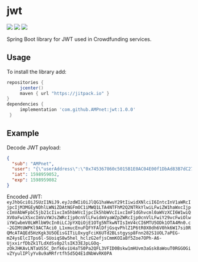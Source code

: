 # jwt
[![](https://jitpack.io/v/AMPnet/jwt.svg)](https://jitpack.io/#AMPnet/jwt) [![](https://jitci.com/gh/AMPnet/jwt/svg)](https://jitci.com/gh/AMPnet/jwt) ![](https://github.com/AMPnet/jwt/workflows/Java%20CI/badge.svg?branch=master)

Spring Boot library for JWT used in Crowdfunding services.

## Usage
To install the library add: 
 
 ```gradle
 repositories { 
      jcenter()
      maven { url "https://jitpack.io" }
 }
 dependencies {
      implementation 'com.github.AMPnet:jwt:1.0.0'
  }
 ```  

## Example
Decode JWT payload: 
```json
{
  "sub": "AMPnet",
  "user": "{\"userAddress\":\"0x745367860c5015B1E0AC04E00f1DbAd83B7dC272\"}",
  "iat": 1598959052,
  "exp": 1598959082
}
```
Encoded JWT: ```eyJhbGciOiJSUzI1NiJ9.eyJzdWIiOiJlQG1haWwuY29tIiwidXNlciI6IntcInV1aWRcIjpcIjM3MGEyNDhlLWNiZDAtNGFmOC1iMWQ1LTA4NTFhM2Q2NTRkYlwiLFwiZW1haWxcIjpcImVAbWFpbC5jb21cIixcIm5hbWVcIjpcIk5hbWVcIixcImF1dGhvcml0aWVzXCI6W1wiQXV0aFwiXSxcImVuYWJsZWRcIjp0cnVlLFwidmVyaWZpZWRcIjp0cnVlLFwiY29vcFwiOlwiYW1wbmV0LWRlbW9cIn0iLCJpYXQiOjE1OTg5NTkwNTIsImV4cCI6MTU5ODk1OTA4Mn0.c-2GIMtUWPKl9ACTAci0_L1xmucEnuFQFYFAlDfjGsqvPhlZ1P6tR0X0dh6V0hk6W17si0RQMcATAQEd5HzKgk3U5OEisGITiLOxyqFciK6UTd2BLstgysp8Fnn282S1UOL7aPEG-mZ4ysElcITps6l-SUoiqS8w5hel_hclzG2efjsCmmKOIaBf5Zoe7OPh-A6-UjxxirfDbZk1TLdXdSs0p2lsIK33EJpLGOq-zOkJHKAvLNTaUS5C_Dnfk6viU4aTS0Pa2QFL3VFID0Bskw1mHUvm3aGsk8aWouT0RGGOGivZYyulIPlyYv8u9aMRfrtfh5d5Q4E1dNbWvRK0PA```
